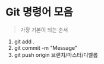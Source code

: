 # Git 명령어 모음

> 가장 기본이 되는 순서
1. git add .
2. git commit -m "Message"
3. git push origin 브랜치/마스터/디벨롬
